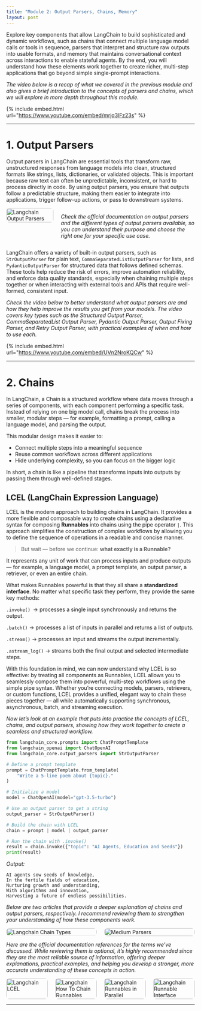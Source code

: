 ```yaml
---
title: "Module 2: Output Parsers, Chains, Memory"
layout: post
---
```


Explore key components that allow LangChain to build sophisticated and dynamic workflows, such as chains that connect multiple language model calls or tools in sequence, parsers that interpret and structure raw outputs into usable formats, and memory that maintains conversational context across interactions to enable stateful agents. By the end, you will understand how these elements work together to create richer, multi-step applications that go beyond simple single-prompt interactions.


*The video below is a recap of what we covered in the previous module and also gives a brief introduction to the concepts of parsers and chains, which we will explore in more depth throughout this module.*

{% include embed.html url="https://www.youtube.com/embed/mrjq3lFz23s" %}

---

# **1. Output Parsers**

Output parsers in LangChain are essential tools that transform raw, unstructured responses from language models into clean, structured formats like strings, lists, dictionaries, or validated objects. This is important because raw text can often be unpredictable, inconsistent, or hard to process directly in code. By using output parsers, you ensure that outputs follow a predictable structure, making them easier to integrate into applications, trigger follow-up actions, or pass to downstream systems.

<div style="display: flex; align-items: flex-start; gap: 20px;">
  
  <div style="flex: 0 0 25%;">
    <a href="https://python.langchain.com/docs/concepts/output_parsers/" target="_blank">
      <img src="{{ '/assets/images/langchain_output_parsers.png' | relative_url }}" alt="Langchain Output Parsers"
           style="width: 100%; height: auto; border-radius: 8px;" />
    </a>
  </div>
  
  <div style="flex: 1;">
    <p>
      <em>
        Check the official documentation on output parsers and the different types of output parsers available, so you can understand their purpose and choose the right one for your specific use case.
      </em>
    </p>
  </div>

</div>

LangChain offers a variety of built-in output parsers, such as `StrOutputParser` for plain text, `CommaSeparatedListOutputParser` for lists, and `PydanticOutputParser` for structured data that follows defined schemas. These tools help reduce the risk of errors, improve automation reliability, and enforce data quality standards, especially when chaining multiple steps together or when interacting with external tools and APIs that require well-formed, consistent input.

*Check the video below to better understand what output parsers are and how they help improve the results you get from your models. The video covers key types such as the Structured Output Parser, CommaSeparatedList Output Parser, Pydantic Output Parser, Output Fixing Parser, and Retry Output Parser, with practical examples of when and how to use each.*

{% include embed.html url="https://www.youtube.com/embed/UVn2NroKQCw" %}

---

# **2. Chains**

In LangChain, a Chain is a structured workflow where data moves through a series of components, with each component performing a specific task. Instead of relying on one big model call, chains break the process into smaller, modular steps — for example, formatting a prompt, calling a language model, and parsing the output.

This modular design makes it easier to:

- Connect multiple steps into a meaningful sequence
- Reuse common workflows across different applications
- Hide underlying complexity, so you can focus on the bigger logic

In short, a chain is like a pipeline that transforms inputs into outputs by passing them through well-defined stages.

## LCEL (LangChain Expression Language)

LCEL is the modern approach to building chains in LangChain. It provides a more flexible and composable way to create chains using a declarative syntax for composing **Runnables** into chains using the pipe operator `|`. This approach simplifies the construction of complex workflows by allowing you to define the sequence of operations in a readable and concise manner.

> But wait — before we continue: **what exactly is a Runnable?**

It represents any unit of work that can process inputs and produce outputs — for example, a language model, a prompt template, an output parser, a retriever, or even an entire chain.

What makes Runnables powerful is that they all share a **standardized interface**. No matter what specific task they perform, they provide the same key methods:

`.invoke() `→ processes a single input synchronously and returns the output.

`.batch()` → processes a list of inputs in parallel and returns a list of outputs.

`.stream()` → processes an input and streams the output incrementally.

`.astream_log()` → streams both the final output and selected intermediate steps.

With this foundation in mind, we can now understand why LCEL is so effective: by treating all components as Runnables, LCEL allows you to seamlessly compose them into powerful, multi-step workflows using the simple pipe syntax. Whether you’re connecting models, parsers, retrievers, or custom functions, LCEL provides a unified, elegant way to chain these pieces together — all while automatically supporting synchronous, asynchronous, batch, and streaming execution.

*Now let’s look at an example that puts into practice the concepts of LCEL, chains, and output parsers, showing how they work together to create a seamless and structured workflow.*

```python
from langchain_core.prompts import ChatPromptTemplate
from langchain_openai import ChatOpenAI
from langchain_core.output_parsers import StrOutputParser

# Define a prompt template
prompt = ChatPromptTemplate.from_template(
    "Write a 5-line poem about {topic}."
)

# Initialize a model
model = ChatOpenAI(model="gpt-3.5-turbo")

# Use an output parser to get a string
output_parser = StrOutputParser()

# Build the chain with LCEL
chain = prompt | model | output_parser

# Run the chain with .invoke()
result = chain.invoke({"topic": "AI Agents, Education and Seeds"})
print(result)
```
*Output:*
```
AI agents sow seeds of knowledge,
In the fertile fields of education,
Nurturing growth and understanding,
With algorithms and innovation,
Harvesting a future of endless possibilities.
```

*Below are two articles that provide a deeper explanation of chains and output parsers, respectively. I recommend reviewing them to strengthen your understanding of how these components work.*

<div style="display: flex; gap: 20px; justify-content: center; flex-wrap: nowrap;">
  
  <a href="https://medium.com/@shravankoninti/different-chain-types-using-langchain-89cacae6ad1f" target="_blank" style="flex: 1 1 28%; box-sizing: border-box; overflow: hidden;">
    <img src="{{ '/assets/images/langchain_chain_types.png' | relative_url }}" alt="Langchain Chain Types"
         style="width: 100%; height: 95%; object-fit: cover; border-radius: 8px;" />
  </a>

  <a href="https://medium.com/donato-story/unpacking-output-parsers-with-langchain-d84ccaff8d3c" target="_blank" style="flex: 1 1 28%; box-sizing: border-box;">
    <img src="{{ '/assets/images/medium_parsers.png' | relative_url }}" alt="Medium Parsers"
         style="width: 100%; height: auto; object-fit: cover; border-radius: 8px;" />
  </a>

</div>


*Here are the official documentation references for the terms we’ve discussed. While reviewing them is optional, it’s highly recommended since they are the most reliable source of information, offering deeper explanations, practical examples, and helping you develop a stronger, more accurate understanding of these concepts in action.*

<div style="display: flex; gap: 20px; justify-content: center; flex-wrap: wrap;">

  <a href="https://python.langchain.com/docs/concepts/lcel/" target="_blank" style="flex: 1 1 22%; box-sizing: border-box;">
    <img src="{{ '/assets/images/lc_lcel.png' | relative_url }}" alt="Langchain LCEL"
         style="width: 100%; height: auto; border-radius: 8px;" />
  </a>

  <a href="https://python.langchain.com/docs/how_to/sequence/" target="_blank" style="flex: 1 1 22%; box-sizing: border-box;">
    <img src="{{ '/assets/images/lc_chain.png' | relative_url }}" alt="Langchain How To Chain Runnables"
         style="width: 100%; height: auto; border-radius: 8px;" />
  </a>

  <a href="https://python.langchain.com/docs/how_to/parallel/" target="_blank" style="flex: 1 1 22%; box-sizing: border-box;">
    <img src="{{ '/assets/images/lc_parallel.png' | relative_url }}" alt="Langchain Runnables in Parallel"
         style="width: 100%; height: auto; border-radius: 8px;" />
  </a>

  <a href="https://python.langchain.com/docs/concepts/runnables/" target="_blank" style="flex: 1 1 22%; box-sizing: border-box;">
    <img src="{{ '/assets/images/lc_runnable.png' | relative_url }}" alt="Langchain Runnable Interface"
         style="width: 100%; height: auto; border-radius: 8px;" />
  </a>

</div>

---

